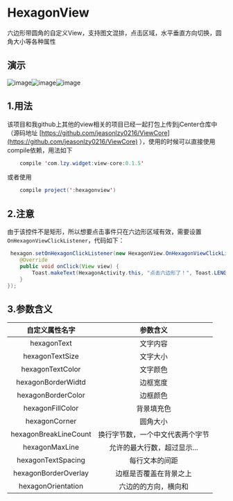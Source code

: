 # HexagonView
六边形带圆角的自定义View，支持图文混排，点击区域，水平垂直方向切换，圆角大小等各种属性

## 演示
 ![image](https://github.com/jeasonlzy0216/HexagonView/blob/master/screenshots/demo0.png)![image](https://github.com/jeasonlzy0216/HexagonView/blob/master/screenshots/demo2.gif)![image](https://github.com/jeasonlzy0216/HexagonView/blob/master/screenshots/demo1.gif)

## 1.用法

该项目和我github上其他的view相关的项目已经一起打包上传到jCenter仓库中（源码地址 [https://github.com/jeasonlzy0216/ViewCore](https://github.com/jeasonlzy0216/ViewCore) ），使用的时候可以直接使用compile依赖，用法如下
```java
	compile 'com.lzy.widget:view-core:0.1.5'
```
或者使用
```java
    compile project(':hexagonview')
```

## 2.注意
由于该控件不是矩形，所以想要点击事件只在六边形区域有效，需要设置`OnHexagonViewClickListener`，代码如下：
```java
 hexagon.setOnHexagonClickListener(new HexagonView.OnHexagonViewClickListener() {
	@Override
	public void onClick(View view) {
	    Toast.makeText(HexagonActivity.this, "点击六边形了！", Toast.LENGTH_SHORT).show();
	}
});
```

## 3.参数含义

<table>
  <tdead>
    <tr>
      <th align="center">自定义属性名字</th>
      <th align="center">参数含义</th>
    </tr>
  </tdead>
  <tbody>
    <tr>
      <td align="center">hexagonText</td>
      <td align="center">文字内容</td>
    </tr>
    <tr>
      <td align="center">hexagonTextSize</td>
      <td align="center">文字大小</td>
    </tr>
    <tr>
      <td align="center">hexagonTextColor</td>
      <td align="center">文字颜色</td>
    </tr>
    <tr>
      <td align="center">hexagonBorderWidtd</td>
      <td align="center">边框宽度</td>
    </tr>
    <tr>
      <td align="center">hexagonBorderColor</td>
      <td align="center">边框颜色</td>
    </tr>
    <tr>
      <td align="center">hexagonFillColor</td>
      <td align="center">背景填充色</td>
    </tr>
    <tr>
      <td align="center">hexagonCorner</td>
      <td align="center">圆角大小</td>
    </tr>
    <tr>
      <td align="center">hexagonBreakLineCount</td>
      <td align="center">换行字节数，一个中文代表两个字节</td>
    </tr>
    <tr>
      <td align="center">hexagonMaxLine</td>
      <td align="center">允许的最大行数，超过显示...</td>
    </tr>
    <tr>
      <td align="center">hexagonTextSpacing</td>
      <td align="center">每行文本的间距</td>
    </tr>
    <tr>
      <td align="center">hexagonBorderOverlay</td>
      <td align="center">边框是否覆盖在背景之上</td>
    </tr>
    <tr>
      <td align="center">hexagonOrientation</td>
      <td align="center">六边的的方向，横向和</td>
    </tr>
  </tbody>
</table>
